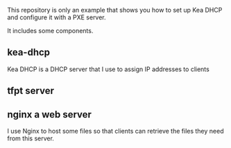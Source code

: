 This repository is only an example that shows you how to set up Kea DHCP and configure it with a PXE server.

It includes some components.

## kea-dhcp 
  Kea DHCP is a DHCP server that I use to assign IP addresses to clients

## tfpt server
  

## nginx  a web server
  I use Nginx to host some files so that clients can retrieve the files they need from this server.
